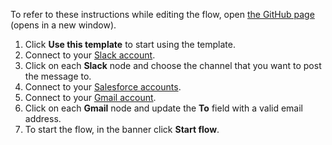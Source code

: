 To refer to these instructions while editing the flow, open [the GitHub page](https://github.com/ot4i/app-connect-templates/blob/main/resources/markdown/Sync%20leads%20between%20Salesforce%20accounts%20and%20send%20email%20with%20the%20sync%20result_instructions.md) (opens in a new window).

1. Click **Use this template** to start using the template.
1. Connect to your [Slack account](http://ibm.biz/aasslack).
1. Click on each **Slack** node and choose the channel that you want to post the message to.
1. Connect to your [Salesforce accounts](http://ibm.biz/aassalesforce).
1. Connect to your [Gmail account](http://ibm.biz/aasgmail).
1. Click on each **Gmail** node and update the **To** field with a valid email address.
1. To start the flow, in the banner click **Start flow**.
